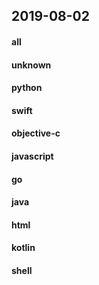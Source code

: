 ## 2019-08-02

#### all

#### unknown

#### python

#### swift

#### objective-c

#### javascript

#### go

#### java

#### html

#### kotlin

#### shell
